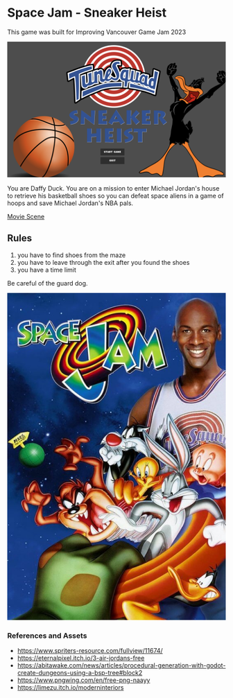 # Space Jam - Sneaker Heist
This game was built for Improving Vancouver Game Jam 2023

![Game Screenshot](image.png)

You are Daffy Duck. You are on a mission to enter Michael Jordan's house to retrieve his basketball shoes so you can defeat space aliens in a game of hoops and save Michael Jordan's NBA pals.

[Movie Scene](https://www.youtube.com/watch?v=Zyu8kAe3tnU&ab_channel=CalandraRussell-Lee)

## Rules
1. you have to find shoes from the maze
2. you have to leave through the exit after you found the shoes
3. you have a time limit

Be careful of the guard dog.

![image](Space-Jam-534x800.jpg)

### References and Assets
- https://www.spriters-resource.com/fullview/11674/
- https://eternalpixel.itch.io/3-air-jordans-free
- https://abitawake.com/news/articles/procedural-generation-with-godot-create-dungeons-using-a-bsp-tree#block2
- https://www.pngwing.com/en/free-png-naayy
- https://limezu.itch.io/moderninteriors